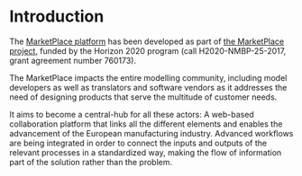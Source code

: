 # Introduction

The [MarketPlace platform](https://materials-marketplace.eu/) has been developed as part of [the MarketPlace project](https://www.the-marketplace-project.eu/), funded by the Horizon 2020 program (call H2020-NMBP-25-2017, grant agreement number 760173).

The MarketPlace impacts the entire modelling community, including model developers as well as translators and software vendors as it addresses the need of designing products that serve the multitude of customer needs.

It aims to become a central-hub for all these actors:
A web-based collaboration platform that links all the different elements and enables the advancement of the European manufacturing industry.
Advanced workflows are being integrated in order to connect the inputs and outputs of the relevant processes in a standardized way, making the flow of information part of the solution rather than the problem.
